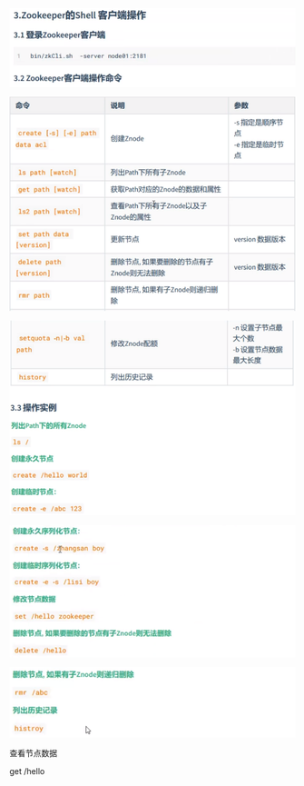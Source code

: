 ![image-20211211180134588](MarkDownImages/day2-03-zookeeper的命令行操作.assets/image-20211211180134588.png)



![image-20211211180708722](MarkDownImages/day2-03-zookeeper的命令行操作.assets/image-20211211180708722.png)

![image-20211211180802293](MarkDownImages/day2-03-zookeeper的命令行操作.assets/image-20211211180802293.png)

![image-20211211181331463](MarkDownImages/day2-03-zookeeper的命令行操作.assets/image-20211211181331463.png)

![image-20211211181953389](MarkDownImages/day2-03-zookeeper的命令行操作.assets/image-20211211181953389.png)

查看节点数据

get  /hello